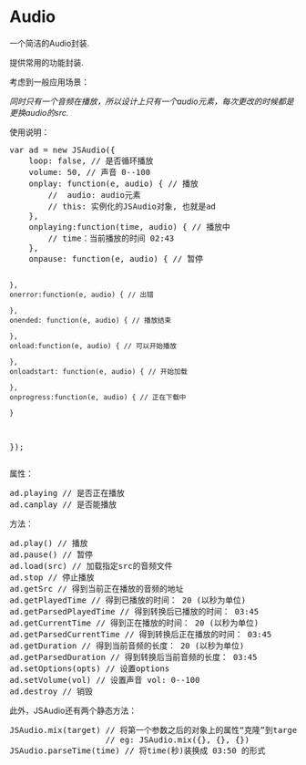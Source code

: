 Audio
=====
<p>一个简洁的Audio封装.</p>
<p>提供常用的功能封装.</p>
<p>考虑到一般应用场景：</p>
<i>同时只有一个音频在播放，所以设计上只有一个audio元素，每次更改的时候都是更换audio的src.</i>
<p>使用说明：</p>
<pre>
var ad = new JSAudio({
	loop: false, // 是否循环播放
	volume: 50, // 声音 0--100
	onplay: function(e, audio) { // 播放
    	// 	audio: audio元素
    	// this: 实例化的JSAudio对象, 也就是ad
    },
    onplaying:function(time, audio) { // 播放中
    	// time：当前播放的时间 02:43
    },
    onpause: function(e, audio) { // 暂停
    
    },
    onerror:function(e, audio) { // 出错

    },
    onended: function(e, audio) { // 播放结束
    
    },
    onload:function(e, audio) { // 可以开始播放

    },
    onloadstart: function(e, audio) { // 开始加载
    
    },
    onprogress:function(e, audio) { // 正在下载中

    }
});
</pre>
<p>属性：</p>
<pre>
ad.playing // 是否正在播放
ad.canplay // 是否能播放
</pre>
<p>方法：</p>
<pre>
ad.play() // 播放
ad.pause() // 暂停
ad.load(src) // 加载指定src的音频文件
ad.stop // 停止播放
ad.getSrc // 得到当前正在播放的音频的地址
ad.getPlayedTime // 得到已播放的时间： 20 (以秒为单位)
ad.getParsedPlayedTime // 得到转换后已播放的时间： 03:45
ad.getCurrentTime // 得到正在播放的时间： 20 (以秒为单位)
ad.getParsedCurrentTime // 得到转换后正在播放的时间： 03:45
ad.getDuration // 得到当前音频的长度： 20 (以秒为单位)
ad.getParsedDuration // 得到转换后当前音频的长度： 03:45
ad.setOptions(opts) // 设置options
ad.setVolume(vol) // 设置声音 vol: 0--100
ad.destroy // 销毁
</pre>
<p>此外，JSAudio还有两个静态方法：</p>
<pre>
JSAudio.mix(target) // 将第一个参数之后的对象上的属性“克隆”到target对象上
                    // eg: JSAudio.mix({}, {}, {})
JSAudio.parseTime(time) // 将time(秒)装换成 03:50 的形式
</pre>